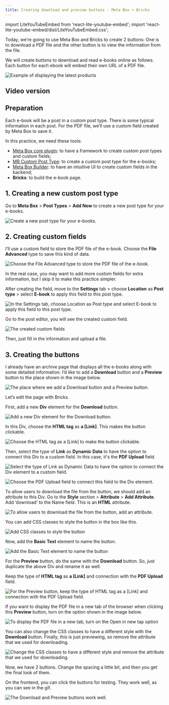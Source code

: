 ```yaml
---
title: Creating download and preview buttons - Meta Box + Bricks
---
```


import LiteYouTubeEmbed from 'react-lite-youtube-embed';
import 'react-lite-youtube-embed/dist/LiteYouTubeEmbed.css';

Today, we’re going to use Meta Box and Bricks to create 2 buttons: One is to download a PDF file and the other button is to view the information from the file.

We will create buttons to download and read e-books online as follows. Each button for each ebook will embed their own URL of a PDF file.

![Example of displaying the latest products](https://i.imgur.com/VEgnSVN.png)

## Video version

<LiteYouTubeEmbed id='Z2GAVMZKrzQ'/>

## Preparation

Each e-book will be a post in a custom post type. There is some typical information in each post. For the PDF file, we’ll use a custom field created by Meta Box to save it.

In this practice, we need these tools:

* [Meta Box core plugin](https://wordpress.org/plugins/meta-box/): to have a framework to create custom post types and custom fields;
* [MB Custom Post Type](https://metabox.io/plugins/custom-post-type/): to create a custom post type for the e-books;
* [Meta Box Builder](https://metabox.io/plugins/meta-box-builder/): to have an intuitive UI to create custom fields in the backend;
* **Bricks**: to build the e-book page.

## 1. Creating a new custom post type

Go to **Meta Box** > **Post Types** > **Add New** to create a new post type for your e-books.

![Create a new post type for your e-books.](https://i.imgur.com/kGoDJrU.png)

## 2. Creating custom fields

I’ll use a custom field to store the PDF file of the e-book. Choose the **File Advanced** type to save this kind of data.

![Choose the File Advanced type to store the PDF file of the e-book.](https://i.imgur.com/MI0PQHm.png)

In the real case, you may want to add more custom fields for extra information, but I skip it to make this practice simpler.

After creating the field, move to the **Settings** tab > choose **Location** as **Post type** > select **E-book** to apply this field to this post type.

![In the Settings tab, choose Location as Post type and select E-book to apply this field to this post type.](https://i.imgur.com/qTiuTO5.png)

Go to the post editor, you will see the created custom field.

![The created custom fields](https://i.imgur.com/38H71WW.png)

Then, just fill in the information and upload a file.

## 3. Creating the buttons

I already have an archive page that displays all the e-books along with some detailed information. I’d like to add a **Download** button and a **Preview** button to the place shown in the image below.


![The place where we add a Download button and a Preview button.](https://i.imgur.com/bmh2HKu.png)

Let’s edit the page with Bricks.

First, add a new **Div** element for the **Download** button.

![Add a new Div element for the Download button.](https://i.imgur.com/xmH2ww7.png)

In this Div, choose the **HTML tag** as **a [Link]**. This makes the button clickable.

![Choose the HTML tag as a [Link] to make the button clickable.](https://i.imgur.com/TeAWK48.png)

Then, select the type of **Link** as **Dynamic Data** to have the option to connect this Div to a custom field. In this case, it's the **PDF Upload** field.


![Select the type of Link as Dynamic Data to have the option to connect the Div element to a custom field.](https://i.imgur.com/fyZnBQ1.png)


![Choose the PDF Upload field to connect this field to the Div element.](https://i.imgur.com/eznx0tT.png)

To allow users to download the file from the button, we should add an attribute to this Div. Go to the **Style** section > **Attribute** > **Add Attribute**. Add ‘download’ to the Name field. This is an **HTML** attribute.


![To allow users to download the file from the button, add an attribute.](https://i.imgur.com/Y678iME.png)

You can add CSS classes to style the button in the box like this.


![Add CSS classes to style the button](https://i.imgur.com/RD2eZt1.png)

Now, add the **Basic Text** element to name the button.

![Add the Basic Text element to name the button](https://i.imgur.com/yde7WX3.png)

For the **Preview** button, do the same with the **Download** button. So, just duplicate the above Div and rename it as well.

Keep the type of **HTML tag** as **a [Link]** and connection with the **PDF Upload** field.

![For the Preview button, keep the type of HTML tag as a [Link] and connection with the PDF Upload field.](https://i.imgur.com/DZVojau.png)

If you want to display the PDF file in a new tab of the browser when clicking this **Preview** button, turn on the option shown in the image below.

![To display the PDF file in a new tab, turn on the Open in new tap option](https://i.imgur.com/1kMWrbP.png)

You can also change the CSS classes to have a different style with the **Download** button. Finally, this is just previewing, so remove the attribute that we used for downloading.

![Change the CSS classes to have a different style and remove the attribute that we used for downloading.](https://i.imgur.com/qkRcVjN.png)

Now, we have 2 buttons. Change the spacing a little bit, and then you get the final look of them.

On the frontend, you can click the buttons for testing. They work well, as you can see in the gif.

![The Download and Preview buttons work well.](https://i.imgur.com/9Ue0u7D.gif)
